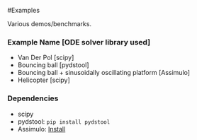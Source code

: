 #Examples

Various demos/benchmarks.

### Example Name [ODE solver library used]
  - Van Der Pol [scipy]
  - Bouncing ball [pydstool]
  - Bouncing ball + sinusoidally oscillating platform [Assimulo]
  - Helicopter [scipy]

### Dependencies
  - scipy
  - pydstool: `pip install pydstool`
  - Assimulo: [Install](http://www.jmodelica.org/assimulo_home/installation.html)
  
